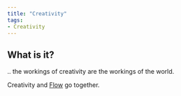 ```yaml
---
title: "Creativity"
tags:
- Creativity
---
```


## What is it?

.. the workings of creativity are the workings of the world.

Creativity and [Flow](/notes/flow.md) go together.
